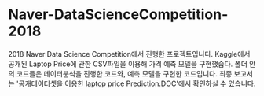 # Naver-DataScienceCompetition-2018
2018 Naver Data Science Competition에서 진행한 프로젝트입니다. Kaggle에서 공개된 Laptop Price에 관한 CSV파일을 이용해 가격 예측 모델을 구현했습다.
폴더 안의 코드들은 데이터분석을 진행한 코드와, 예측 모델을 구현한 코드입니다. 
최종 보고서는 '공개데이터셋을 이용한 laptop price Prediction.DOC'에서 확인하실 수 있습니다.
